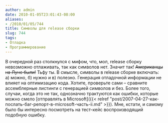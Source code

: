 ```yaml
---
author: admin
date: 2010-01-05T23:01:43-08:00
aliases:
- /2010/01/05/744
title: Символы для release сборки
slug: 744
tags:
- Отладка
- Программирование
---
```


В очередной раз столкнулся с мифом, что, мол, release сборку невозможно отлаживать, так как символов нет. Значит так! <del>Американцы на Луне были!</del> Тьфу ты. В смысле, символы в release сборке включать: а) можно, б) нужно и в) полезно. Генерация отладочной информации не влияет на оптимизацию кода. Хотите, проверьте сами – сравните ассемблерные листинги с генерацией символов и без. Более того, случаи, когда это не так, однозначно трактуются как ошибки, которые можно смело [отправлять в Microsoft]({{< relref "post/2007-04-27-как-послать-баг-репорт-в-microsoft-часть-ii.md" >}}). Мне, кстати, и самому было бы интересно посмотреть на тест-кейс воспроизводящий подобную ошибку.
